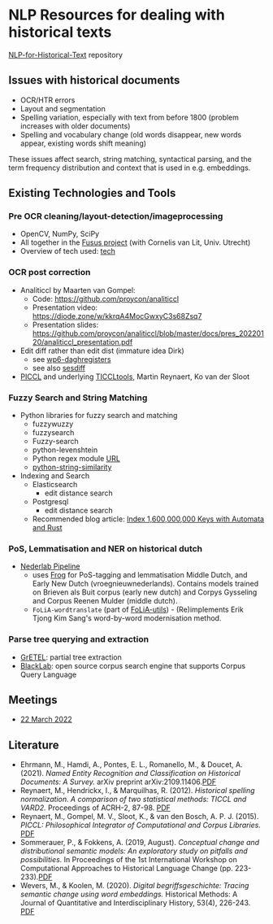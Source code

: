 # NLP Resources for dealing with historical texts

[NLP-for-Historical-Text](https://github.com/HuygensING/NLP-for-Historical-Text) repository

## Issues with historical documents

- OCR/HTR errors
- Layout and segmentation
- Spelling variation, especially with text from before 1800 (problem increases with older documents)
- Spelling and vocabulary change (old words disappear, new words appear, existing words shift meaning)


These issues affect search, string matching, syntactical parsing, and the term frequency distribution and context that is used in e.g. embeddings.


## Existing Technologies and Tools

### Pre OCR cleaning/layout-detection/imageprocessing

- OpenCV, NumPy, SciPy
- All together in the [Fusus project](https://github.com/among/fusus) (with Cornelis van Lit, Univ. Utrecht)
- Overview of tech used: [tech](https://among.github.io/fusus/fusus/about/tech.html)

### OCR post correction

- Analiticcl by Maarten van Gompel: 
    - Code: https://github.com/proycon/analiticcl
    - Presentation video: https://diode.zone/w/kkrqA4MocGwxyC3s68Zsq7
    - Presentation slides: https://github.com/proycon/analiticcl/blob/master/docs/pres_20220120/analiticcl_presentation.pdf
- Edit diff rather than edit dist (immature idea Dirk)
    - see [wp6-daghregisters](https://nbviewer.org/github/CLARIAH/wp6-daghregisters/blob/master/programs/diffanalysis.ipynb)
    - see also [sesdiff](https://github.com/proycon/sesdiff)
- [PICCL](https://github.com/LanguageMachines/PICCL) and underlying [TICCLtools](https://github.com/languagemachines/ticcltools), Martin Reynaert, Ko van der Sloot 

### Fuzzy Search and String Matching

- Python libraries for fuzzy search and matching
    - fuzzywuzzy
    - fuzzysearch
    - Fuzzy-search
    - python-levenshtein
    - Python regex module [URL](https://pypi.org/project/regex/)
    - [python-string-similarity](https://github.com/luozhouyang/python-string-similarity)
- Indexing and Search
    - Elasticsearch
        - edit distance search
    - Postgresql
        - edit distance search
    - Recommended blog article: [Index 1,600,000,000 Keys with Automata and Rust](https://blog.burntsushi.net/transducers/)


### PoS, Lemmatisation and NER on historical dutch

* [Nederlab Pipeline](https://github.com/proycon/nederlab-pipeline)
   * uses [Frog](https://languagemachines.github.io/frog) for PoS-tagging and lemmatisation Middle Dutch, and Early New Dutch (vroegnieuwnederlands). Contains models trained on Brieven als Buit corpus (early new dutch) and Corpys Gysseling and Corpus Reenen Mulder (middle dutch).
   * ``FoLiA-wordtranslate`` (part of [FoLiA-utils](https://github.com/LanguageMachines)) - (Re)implements Erik Tjong Kim Sang's word-by-word modernisation method.

### Parse tree querying and extraction

- [GrETEL](https://gretel.hum.uu.nl/ng/home): partial tree extraction
- [BlackLab](http://inl.github.io/BlackLab/): open source corpus search engine that supports Corpus Query Language


## Meetings

- [22 March 2022](docs/meetings.md)

## Literature

- Ehrmann, M., Hamdi, A., Pontes, E. L., Romanello, M., & Doucet, A. (2021). *Named Entity Recognition and Classification on Historical Documents: A Survey.* arXiv preprint arXiv:2109.11406.[PDF](https://arxiv.org/pdf/2109.11406)
- Reynaert, M., Hendrickx, I., & Marquilhas, R. (2012). *Historical spelling normalization. A comparison of two statistical methods: TICCL and VARD2.* Proceedings of ACRH-2, 87-98. [PDF](https://www.researchgate.net/profile/Francesco-Mambrini/publication/275348196_Proceedings_of_the_Second_Workshop_on_Annotation_of_Corpora_for_Research_in_the_Humanities_ACRH-2/links/56e1341808aec4b3333d2242/Proceedings-of-the-Second-Workshop-on-Annotation-of-Corpora-for-Research-in-the-Humanities-ACRH-2.pdf#page=95)
- Reynaert, M., Gompel, M. V., Sloot, K., & van den Bosch, A. P. J. (2015). *PICCL: Philosophical Integrator of Computational and Corpus Libraries.* [PDF](https://repository.ubn.ru.nl/bitstream/handle/2066/150918/150918.pdf)
- Sommerauer, P., & Fokkens, A. (2019, August). *Conceptual change and distributional semantic models: An exploratory study on pitfalls and possibilities.* In Proceedings of the 1st International Workshop on Computational Approaches to Historical Language Change (pp. 223-233).[PDF](https://aclanthology.org/W19-4728/)
- Wevers, M., & Koolen, M. (2020). *Digital begriffsgeschichte: Tracing semantic change using word embeddings.* Historical Methods: A Journal of Quantitative and Interdisciplinary History, 53(4), 226-243. [PDF](https://www.tandfonline.com/doi/pdf/10.1080/01615440.2020.1760157)
